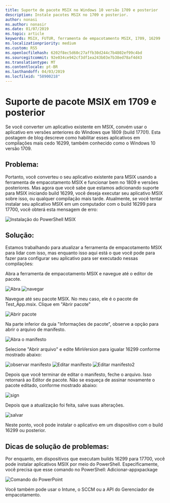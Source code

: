 ```yaml
---
title: Suporte de pacote MSIX no Windows 10 versão 1709 e posterior
description: Instale pacotes MSIX no 1709 e posterior.
author: nonasi
ms.author: nonasir
ms.date: 01/07/2019
ms.topic: article
keywords: MSIX, FUTUR, ferramenta de empacotamento MSIX, 1709, 16299
ms.localizationpriority: medium
ms.custom: RS5
ms.openlocfilehash: 6202f8ec5d60c27affb30d244c7b4802ef99c4bd
ms.sourcegitcommit: 92e034ce942cf3df1ea243b03e7b38ed78af4d43
ms.translationtype: MT
ms.contentlocale: pt-BR
ms.lasthandoff: 04/03/2019
ms.locfileid: "58900218"
---
```

# <a name="msix-package-support-on-1709-and-later"></a>Suporte de pacote MSIX em 1709 e posterior

Se você converter um aplicativo existente em MSIX, convém usar o aplicativo em versões anteriores do Windows que 1809 (build 17701). Esta postagem de blog descreve como habilitar esses aplicativos em compilações mais cedo 16299, também conhecido como o Windows 10 versão 1709. 
 
 
## <a name="problem"></a>Problema:
Portanto, você converteu o seu aplicativo existente para MSIX usando a ferramenta de empacotamento MSIX e funcionar bem no 1809 e versões posteriores. Mas agora que você sabe que estamos adicionando suporte para MSIX iniciando build 16299, você deseja executar seu aplicativo MSIX sobre isso, ou qualquer compilação mais tarde. Atualmente, se você tentar instalar seu aplicativo MSIX em um computador com o build 16299 para 17700, você obterá esta mensagem de erro: 

![Instalação do PowerShell MSIX](images/mpt_blog_0.jpg)

## <a name="solution"></a>Solução:
Estamos trabalhando para atualizar a ferramenta de empacotamento MSIX para lidar com isso, mas enquanto isso aqui está o que você pode para fazer para configurar seu aplicativo para ser executado nessas compilações:
 
Abra a ferramenta de empacotamento MSIX e navegue até o editor de pacote.

![Abra](images/mpt_blog_1.jpg) 
![navegar](images/mpt_blog_2.jpg)


Navegue até seu pacote MSIX. No meu caso, ele é o pacote de Test_App.msix. Clique em "Abrir pacote"

![Abrir pacote](images/mpt_blog_3.jpg)

Na parte inferior da guia "Informações de pacote", observe a opção para abrir o arquivo de manifesto. 

![Abra o manifesto](images/mpt_blog_4.jpg)

Selecione "Abrir arquivo" e edite MinVersion para igualar 16299 conforme mostrado abaixo:

![observar manifesto](images/mpt_blog_5.jpg)
![Editar manifesto](images/mpt_blog_6.jpg)
![Editar manifesto2](images/mpt_blog_7.jpg)

Depois que você terminar de editar o manifesto, feche o arquivo. Isso retornará ao Editor de pacote.
Não se esqueça de assinar novamente o pacote editado, conforme mostrado abaixo:

![sign](images/mpt_blog_9.jpg)

Depois que a atualização foi feita, salve suas alterações.

![salvar](images/mpt_blog_10.jpg)

Neste ponto, você pode instalar o aplicativo em um dispositivo com o build 16299 ou posterior.
 


 
## <a name="troubleshooting-tips"></a>Dicas de solução de problemas:
Por enquanto, em dispositivos que executam builds 16299 para 17700, você pode instalar aplicativos MSIX por meio do PowerShell. Especificamente, você precisa que esse comando no PowerShell: Adicionar-appxpackage <path to MSIX package>

![Comando do PowerPoint](images/mpt_blog_11.jpg)

Você também pode usar o Intune, o SCCM ou a API do Gerenciador de empacotamento.



